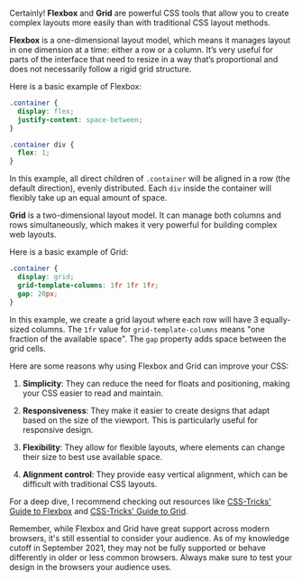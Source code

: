 Certainly! **Flexbox** and **Grid** are powerful CSS tools that allow you to create complex layouts more easily than with traditional CSS layout methods. 

**Flexbox** is a one-dimensional layout model, which means it manages layout in one dimension at a time: either a row or a column. It’s very useful for parts of the interface that need to resize in a way that’s proportional and does not necessarily follow a rigid grid structure. 

Here is a basic example of Flexbox:

```css
.container {
  display: flex;
  justify-content: space-between;
}

.container div {
  flex: 1;
}
```

In this example, all direct children of `.container` will be aligned in a row (the default direction), evenly distributed. Each `div` inside the container will flexibly take up an equal amount of space.

**Grid** is a two-dimensional layout model. It can manage both columns and rows simultaneously, which makes it very powerful for building complex web layouts. 

Here is a basic example of Grid:

```css
.container {
  display: grid;
  grid-template-columns: 1fr 1fr 1fr;
  gap: 20px;
}
```

In this example, we create a grid layout where each row will have 3 equally-sized columns. The `1fr` value for `grid-template-columns` means "one fraction of the available space". The `gap` property adds space between the grid cells.

Here are some reasons why using Flexbox and Grid can improve your CSS:

1. **Simplicity**: They can reduce the need for floats and positioning, making your CSS easier to read and maintain.
   
2. **Responsiveness**: They make it easier to create designs that adapt based on the size of the viewport. This is particularly useful for responsive design.
   
3. **Flexibility**: They allow for flexible layouts, where elements can change their size to best use available space.
   
4. **Alignment control**: They provide easy vertical alignment, which can be difficult with traditional CSS layouts.

For a deep dive, I recommend checking out resources like [CSS-Tricks' Guide to Flexbox](https://css-tricks.com/snippets/css/a-guide-to-flexbox/) and [CSS-Tricks' Guide to Grid](https://css-tricks.com/snippets/css/complete-guide-grid/). 

Remember, while Flexbox and Grid have great support across modern browsers, it's still essential to consider your audience. As of my knowledge cutoff in September 2021, they may not be fully supported or behave differently in older or less common browsers. Always make sure to test your design in the browsers your audience uses.